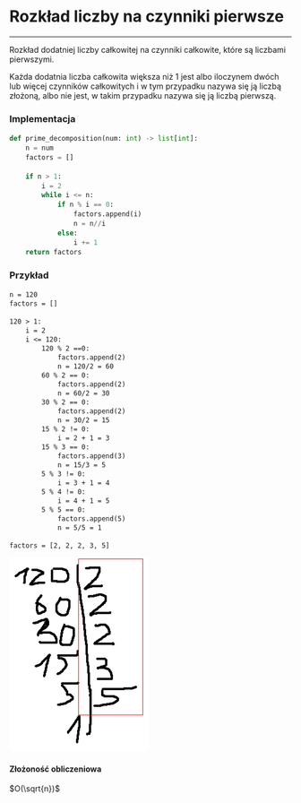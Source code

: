 # Rozkład liczby na czynniki pierwsze 

---

Rozkład dodatniej liczby całkowitej na czynniki całkowite, które są liczbami pierwszymi.

Każda dodatnia liczba całkowita większa niż 1 jest albo iloczynem dwóch lub więcej czynników całkowitych i w tym przypadku nazywa się ją liczbą złożoną, albo nie jest, w takim przypadku nazywa się ją liczbą pierwszą.

### Implementacja
```py 
def prime_decomposition(num: int) -> list[int]:
    n = num
    factors = []

    if n > 1:
        i = 2
        while i <= n:
            if n % i == 0:
                factors.append(i)
                n = n//i
            else:
                i += 1
    return factors
```

### Przykład
```
n = 120
factors = []

120 > 1:
    i = 2
    i <= 120:
        120 % 2 ==0:
            factors.append(2)
            n = 120/2 = 60
        60 % 2 == 0:
            factors.append(2)
            n = 60/2 = 30
        30 % 2 == 0:
            factors.append(2)
            n = 30/2 = 15
        15 % 2 != 0:
            i = 2 + 1 = 3
        15 % 3 == 0:
            factors.append(3)
            n = 15/3 = 5
        5 % 3 != 0:
            i = 3 + 1 = 4
        5 % 4 != 0:
            i = 4 + 1 = 5
        5 % 5 == 0:
            factors.append(5)
            n = 5/5 = 1
            
factors = [2, 2, 2, 3, 5]

```

![](../../imgs/prime_decomposition.png)

#### Złożoność obliczeniowa
$O(\sqrt{n})$
